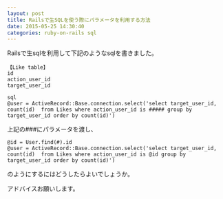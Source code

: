 ```yaml
---
layout: post
title: Railsで生SQLを使う際にパラメータを利用する方法
date: 2015-05-25 14:30:40
categories: ruby-on-rails sql
---
```

<p>Railsで生sqlを利用して下記のようなsqlを書きました。</p>

<pre><code>【Like table】
id
action_user_id
target_user_id

sql
@user = ActiveRecord::Base.connection.select('select target_user_id, count(id)  from Likes where action_user_id is ##### group by target_user_id order by count(id)')
</code></pre>

<p>上記の###にパラメータを渡し、</p>

<pre><code>@id = User.find(#).id
@user = ActiveRecord::Base.connection.select('select target_user_id, count(id)  from Likes where action_user_id is @id group by target_user_id order by count(id)')
</code></pre>

<p>のようにするにはどうしたらよいでしょうか。</p>

<p>アドバイスお願いします。</p>
